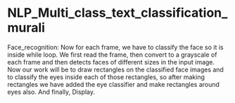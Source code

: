 # NLP_Multi_class_text_classification_murali

Face_recognition:
Now for each frame, we have to classify the face so it is inside while loop. We first read the frame, then convert to a grayscale of each frame and then detects faces of different sizes in the input image. Now our work will be to draw rectangles on the classified face images and to classify the eyes inside each of those rectangles, so after making rectangles we have added the eye classifier and make rectangles around eyes also. And finally, Display.
